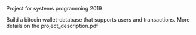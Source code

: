 Project for systems programming 2019

Build a bitcoin wallet-database that supports users and transactions.
More details on the project_description.pdf
